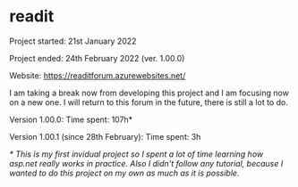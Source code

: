# readit

Project started: 21st January 2022

Project ended: 24th February 2022 (ver. 1.00.0)

Website: https://readitforum.azurewebsites.net/

I am taking a break now from developing this project and I am focusing now on a new one. I will return to this forum in the future, there is still a lot to do.

Version 1.00.0:
Time spent: 107h* 

Version 1.00.1 (since 28th February):
Time spent: 3h

<i>* This is my first invidual project so I spent a lot of time learning how asp.net really works in practice. Also I didn't follow any tutorial, because I wanted to do this project on my own as much as it is possible.</i>
